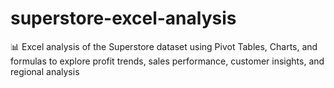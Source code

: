 # superstore-excel-analysis
📊 Excel analysis of the Superstore dataset using Pivot Tables, Charts, and formulas to explore profit trends, sales performance, customer insights, and regional analysis
